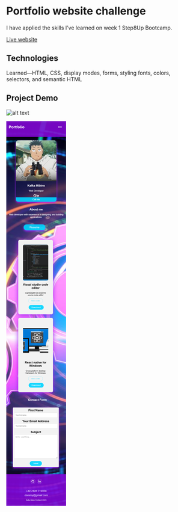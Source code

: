 # Portfolio website challenge

I have applied the skills I’ve learned on week 1 Step8Up Bootcamp.

[Live website](https://gonzalopena1.github.io/Portfolio-web-page-challenge/)

## Technologies
Learned—HTML, CSS, display modes, forms, styling fonts, colors, selectors, and semantic HTML

## Project Demo

![alt text](desktop.png)

![alt text](mobile.png)

